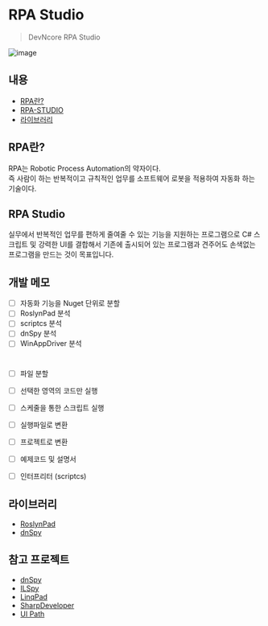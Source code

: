 # RPA Studio               
> DevNcore RPA Studio     

![image](https://user-images.githubusercontent.com/52397976/168648148-878f79d6-ec48-443d-af0a-788492bccc69.png)


## 내용
- [RPA란?](#rpa란)
- [RPA-STUDIO](#rpa-studio)
- [라이브러리](#라이브러리)

## RPA란?

RPA는 Robotic Process Automation의 약자이다.<br>
즉 사람이 하는 반복적이고 규칙적인 업무를 소프트웨어 로봇을 적용하여 자동화 하는 기술이다. 

## RPA Studio

실무에서 반복적인 업무를 편하게 줄여줄 수 있는 기능을 지원하는 프로그램으로 C# 스크립트 및 강력한 UI를 결합해서 기존에 출시되어 있는 프로그램과 견주어도 손색없는 프로그램을 만드는 것이 목표입니다.

## 개발 메모 

- [ ] 자동화 기능을 Nuget 단위로 분할
- [ ] RoslynPad 분석
- [ ] scriptcs 분석
- [ ] dnSpy 분석
- [ ] WinAppDriver 분석
#
- [ ] 파일 분할
- [ ] 선택한 영역의 코드만 실행
- [ ] 스케줄을 통한 스크립트 실행
- [ ] 실행파일로 변환
- [ ] 프로젝트로 변환
- [ ] 예제코드 및 설명서
- [ ] 인터프리터 (scriptcs)
 



## 라이브러리

- [RoslynPad](https://github.com/roslynpad/roslynpad)<br>
- [dnSpy](https://github.com/dnSpy/dnSpy)<br>

## 참고 프로젝트
- [dnSpy](https://github.com/dnSpy/dnSpy)<br>
- [ILSpy](https://github.com/icsharpcode/ILSpy)
- [LinqPad](#)
- [SharpDeveloper](#)
- [UI Path](#)
